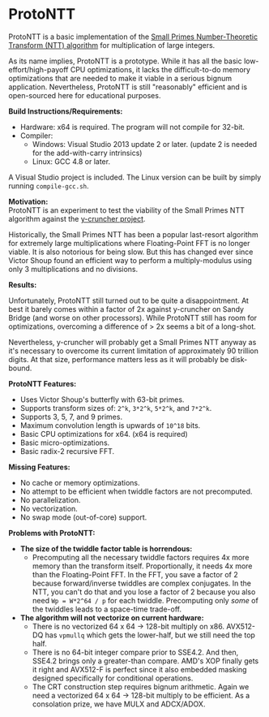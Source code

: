 ProtoNTT
========

ProtoNTT is a basic implementation of the [Small Primes Number-Theoretic Transform (NTT) algorithm](http://www.apfloat.org/ntt.html) for multiplication of large integers.

As its name implies, ProtoNTT is a prototype. While it has all the basic low-effort/high-payoff CPU optimizations, it lacks the difficult-to-do memory optimizations that are needed to make it viable in a serious bignum application. Nevertheless, ProtoNTT is still "reasonably" efficient and is open-sourced here for educational purposes.

**Build Instructions/Requirements:**<br>
 - Hardware: x64 is required. The program will not compile for 32-bit.
 - Compiler:
     - Windows: Visual Studio 2013 update 2 or later. (update 2 is needed for the add-with-carry intrinsics)
     - Linux: GCC 4.8 or later.

A Visual Studio project is included. The Linux version can be built by simply running `compile-gcc.sh`.


**Motivation:**<br>
ProtoNTT is an experiment to test the viability of the Small Primes NTT algorithm against the [y-cruncher project](http://www.numberworld.org/y-cruncher/).

Historically, the Small Primes NTT has been a popular last-resort algorithm for extremely large multiplications where Floating-Point FFT is no longer viable. It is also notorious for being slow. But this has changed ever since Victor Shoup found an efficient way to perform a multiply-modulus using only 3 multiplications and no divisions.

**Results:**<br>

Unfortunately, ProtoNTT still turned out to be quite a disappointment. At best it barely comes within a factor of 2x against y-cruncher on Sandy Bridge (and worse on other processors). While ProtoNTT still has room for optimizations, overcoming a difference of > 2x seems a bit of a long-shot.

Nevertheless, y-cruncher will probably get a Small Primes NTT anyway as it's necessary to overcome its current limitation of approximately 90 trillion digits. At that size, performance matters less as it will probably be disk-bound.

**ProtoNTT Features:**<br>
 - Uses Victor Shoup's butterfly with 63-bit primes.
 - Supports transform sizes of: `2^k`, `3*2^k`, `5*2^k`, and `7*2^k`.
 - Supports 3, 5, 7, and 9 primes.
 - Maximum convolution length is upwards of `10^18` bits.
 - Basic CPU optimizations for x64. (x64 is required)
 - Basic micro-optimizations.
 - Basic radix-2 recursive FFT.

**Missing Features:**
 - No cache or memory optimizations.
 - No attempt to be efficient when twiddle factors are not precomputed.
 - No parallelization.
 - No vectorization.
 - No swap mode (out-of-core) support.

**Problems with ProtoNTT:**
 - **The size of the twiddle factor table is horrendous:**
     - Precomputing all the necessary twiddle factors requires 4x more memory than the transform itself. Proportionally, it needs 4x more than the Floating-Point FFT. In the FFT, you save a factor of 2 because forward/inverse twiddles are complex conjugates. In the NTT, you can't do that and you lose a factor of 2 because you also need `Wp = W*2^64 / p` for each twiddle. Precomputing only *some* of the twiddles leads to a space-time trade-off.
 - **The algorithm will not vectorize on current hardware:**
     - There is no vectorized 64 x 64 -> 128-bit multiply on x86. AVX512-DQ has `vpmullq` which gets the lower-half, but we still need the top half.
     - There is no 64-bit integer compare prior to SSE4.2. And then, SSE4.2 brings only a greater-than compare. AMD's XOP finally gets it right and AVX512-F is perfect since it also embedded masking designed specifically for conditional operations.
     - The CRT construction step requires bignum arithmetic. Again we need a vectorized 64 x 64 -> 128-bit multiply to be efficient. As a consolation prize, we have MULX and ADCX/ADOX.
 

